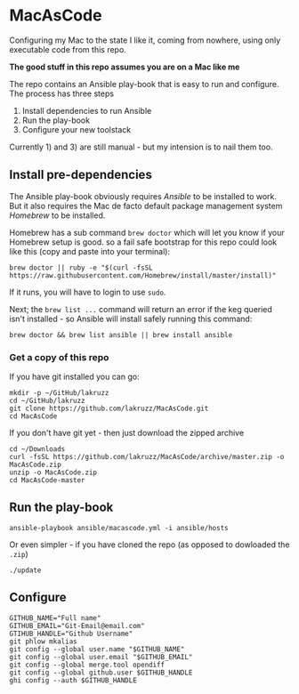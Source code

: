 
# MacAsCode
Configuring my Mac to the state I like it, coming from nowhere, using only executable code from this repo.

**The good stuff in this repo assumes you are on a Mac like me**

The repo contains an Ansible play-book that is easy to run and configure. The process has three steps

1. Install dependencies to run Ansible
2. Run the play-book
3. Configure your new toolstack

Currently 1) and 3) are still manual - but my intension is to nail them too.

## Install pre-dependencies

The Ansible play-book obviously requires _Ansible_ to be installed to work. But it also requires
the Mac de facto default package management system _Homebrew_ to be installed.

Homebrew has a sub command `brew doctor` which will let you know if your Homebrew setup is good.  so a fail safe bootstrap for this repo could look like this (copy and paste into your terminal):

```shell
brew doctor || ruby -e "$(curl -fsSL https://raw.githubusercontent.com/Homebrew/install/master/install)"
```

If it runs, you will have to login to use `sudo`.

Next; the `brew list ...` command will return an error if the keg queried isn't installed - so Ansible will install safely running this command:

```shell
brew doctor && brew list ansible || brew install ansible
```

### Get a copy of this repo

If you have git installed you can go:

```shell
mkdir -p ~/GitHub/lakruzz
cd ~/GitHub/lakruzz
git clone https://github.com/lakruzz/MacAsCode.git
cd MacAsCode
```

If you don't have git yet - then just download the zipped archive

```shell
cd ~/Downloads
curl -fsSL https://github.com/lakruzz/MacAsCode/archive/master.zip -o MacAsCode.zip
unzip -o MacAsCode.zip
cd MacAsCode-master
```

## Run the play-book

```shell
ansible-playbook ansible/macascode.yml -i ansible/hosts
```

Or even simpler - if you have cloned the repo (as opposed to dowloaded the `.zip`)
```shell
./update
```


## Configure



```shell
GITHUB_NAME="Full name"
GITHUB_EMAIL="Git-Email@email.com"
GTIHUB_HANDLE="Github Username"
git phlow mkalias
git config --global user.name "$GITHUB_NAME"
git config --global user.email "$GITHUB_EMAIL"
git config --global merge.tool opendiff
git config --global github.user $GITHUB_HANDLE
ghi config --auth $GITHUB_HANDLE
```
